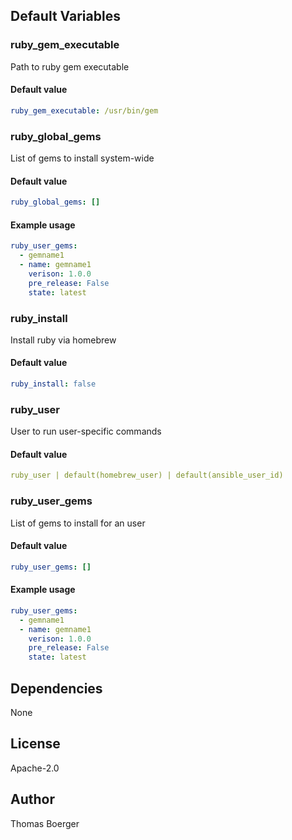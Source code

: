 
## Default Variables

### ruby_gem_executable

Path to ruby gem executable

#### Default value

```yaml
ruby_gem_executable: /usr/bin/gem
```

### ruby_global_gems

List of gems to install system-wide

#### Default value

```yaml
ruby_global_gems: []
```

#### Example usage

```yaml
ruby_user_gems:
  - gemname1
  - name: gemname1
    verison: 1.0.0
    pre_release: False
    state: latest
```

### ruby_install

Install ruby via homebrew

#### Default value

```yaml
ruby_install: false
```

### ruby_user

User to run user-specific commands

#### Default value

```yaml
ruby_user | default(homebrew_user) | default(ansible_user_id)
```

### ruby_user_gems

List of gems to install for an user

#### Default value

```yaml
ruby_user_gems: []
```

#### Example usage

```yaml
ruby_user_gems:
  - gemname1
  - name: gemname1
    verison: 1.0.0
    pre_release: False
    state: latest
```
## Dependencies

None

## License

Apache-2.0

## Author

Thomas Boerger
